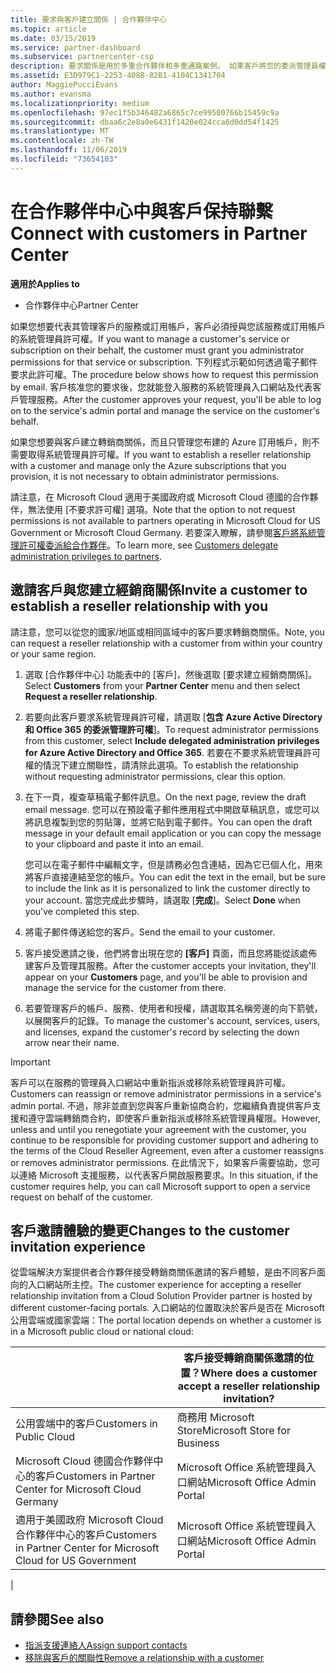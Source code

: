 ```yaml
---
title: 要求與客戶建立關係 | 合作夥伴中心
ms.topic: article
ms.date: 03/15/2019
ms.service: partner-dashboard
ms.subservice: partnercenter-csp
description: 要求關係是用於多重合作夥伴和多重通路案例。 如果客戶將您的委派管理員權限移除，而您必須還原那些權限以提供佈建或支援時，這也會很有用。
ms.assetid: E3D979C1-2253-408B-82B1-4104C1341704
author: MaggiePucciEvans
ms.author: evansma
ms.localizationpriority: medium
ms.openlocfilehash: 97ec1f5b346482a6865c7ce99500766b15459c9a
ms.sourcegitcommit: dbaa6c2e8a0e6431f1420e024cca6d0dd54f1425
ms.translationtype: MT
ms.contentlocale: zh-TW
ms.lasthandoff: 11/06/2019
ms.locfileid: "73654103"
---
```

# <a name="connect-with-customers-in-partner-center"></a><span data-ttu-id="3c829-104">在合作夥伴中心中與客戶保持聯繫</span><span class="sxs-lookup"><span data-stu-id="3c829-104">Connect with customers in Partner Center</span></span>

<span data-ttu-id="3c829-105">**適用於**</span><span class="sxs-lookup"><span data-stu-id="3c829-105">**Applies to**</span></span>

-  <span data-ttu-id="3c829-106">合作夥伴中心</span><span class="sxs-lookup"><span data-stu-id="3c829-106">Partner Center</span></span>

<span data-ttu-id="3c829-107">如果您想要代表其管理客戶的服務或訂用帳戶，客戶必須授與您該服務或訂用帳戶的系統管理員許可權。</span><span class="sxs-lookup"><span data-stu-id="3c829-107">If you want to manage a customer's service or subscription on their behalf, the customer must grant you administrator permissions for that service or subscription.</span></span> <span data-ttu-id="3c829-108">下列程式示範如何透過電子郵件要求此許可權。</span><span class="sxs-lookup"><span data-stu-id="3c829-108">The procedure below shows how to request this permission by email.</span></span> <span data-ttu-id="3c829-109">客戶核准您的要求後，您就能登入服務的系統管理員入口網站及代表客戶管理服務。</span><span class="sxs-lookup"><span data-stu-id="3c829-109">After the customer approves your request, you'll be able to log on to the service's admin portal and manage the service on the customer's behalf.</span></span>

<span data-ttu-id="3c829-110">如果您想要與客戶建立轉銷商關係，而且只管理您布建的 Azure 訂用帳戶，則不需要取得系統管理員許可權。</span><span class="sxs-lookup"><span data-stu-id="3c829-110">If you want to establish a reseller relationship with a customer and manage only the Azure subscriptions that you provision, it is not necessary to obtain administrator permissions.</span></span>

<span data-ttu-id="3c829-111">請注意，在 Microsoft Cloud 適用于美國政府或 Microsoft Cloud 德國的合作夥伴，無法使用 [不要求許可權] 選項。</span><span class="sxs-lookup"><span data-stu-id="3c829-111">Note that the option to not request permissions is not available to partners operating in Microsoft Cloud for US Government or Microsoft Cloud Germany.</span></span> <span data-ttu-id="3c829-112">若要深入瞭解，請參閱[客戶將系統管理許可權委派給合作夥伴](https://docs.microsoft.com/partner-center/customers_revoke_admin_privileges)。</span><span class="sxs-lookup"><span data-stu-id="3c829-112">To learn more, see [Customers delegate administration privileges to partners](https://docs.microsoft.com/partner-center/customers_revoke_admin_privileges).</span></span>


## <a name="invite-a-customer-to-establish-a-reseller-relationship-with-you"></a><span data-ttu-id="3c829-113">邀請客戶與您建立經銷商關係</span><span class="sxs-lookup"><span data-stu-id="3c829-113">Invite a customer to establish a reseller relationship with you</span></span>

<span data-ttu-id="3c829-114">請注意，您可以從您的國家/地區或相同區域中的客戶要求轉銷商關係。</span><span class="sxs-lookup"><span data-stu-id="3c829-114">Note, you can request a reseller relationship with a customer from within your country or your same region.</span></span>

1.  <span data-ttu-id="3c829-115">選取 [合作夥伴中心] 功能表中的 [客戶]，然後選取 [要求建立經銷商關係]。</span><span class="sxs-lookup"><span data-stu-id="3c829-115">Select **Customers** from your **Partner Center** menu and then select **Request a reseller relationship**.</span></span>

2.  <span data-ttu-id="3c829-116">若要向此客戶要求系統管理員許可權，請選取 [**包含 Azure Active Directory 和 Office 365 的委派管理許可權**]。</span><span class="sxs-lookup"><span data-stu-id="3c829-116">To request administrator permissions from this customer, select **Include delegated administration privileges for Azure Active Directory and Office 365**.</span></span> <span data-ttu-id="3c829-117">若要在不要求系統管理員許可權的情況下建立關聯性，請清除此選項。</span><span class="sxs-lookup"><span data-stu-id="3c829-117">To establish the relationship without requesting administrator permissions, clear this option.</span></span> 

3.  <span data-ttu-id="3c829-118">在下一頁，複查草稿電子郵件訊息。</span><span class="sxs-lookup"><span data-stu-id="3c829-118">On the next page, review the draft email message.</span></span> <span data-ttu-id="3c829-119">您可以在預設電子郵件應用程式中開啟草稿訊息，或您可以將訊息複製到您的剪貼簿，並將它貼到電子郵件。</span><span class="sxs-lookup"><span data-stu-id="3c829-119">You can open the draft message in your default email application or you can copy the message to your clipboard and paste it into an email.</span></span> 

    <span data-ttu-id="3c829-120">您可以在電子郵件中編輯文字，但是請務必包含連結，因為它已個人化，用來將客戶直接連結至您的帳戶。</span><span class="sxs-lookup"><span data-stu-id="3c829-120">You can edit the text in the email, but be sure to include the link as it is personalized to link the customer directly to your account.</span></span> <span data-ttu-id="3c829-121">當您完成此步驟時，請選取 [**完成**]。</span><span class="sxs-lookup"><span data-stu-id="3c829-121">Select **Done** when you've completed this step.</span></span>

3.  <span data-ttu-id="3c829-122">將電子郵件傳送給您的客戶。</span><span class="sxs-lookup"><span data-stu-id="3c829-122">Send the email to your customer.</span></span>

5.  <span data-ttu-id="3c829-123">客戶接受邀請之後，他們將會出現在您的 **\[客戶\]** 頁面，而且您將能從該處佈建客戶及管理其服務。</span><span class="sxs-lookup"><span data-stu-id="3c829-123">After the customer accepts your invitation, they'll appear on your **Customers** page, and you'll be able to provision and manage the service for the customer from there.</span></span>

 
6.  <span data-ttu-id="3c829-124">若要管理客戶的帳戶、服務、使用者和授權，請選取其名稱旁邊的向下箭號，以展開客戶的記錄。</span><span class="sxs-lookup"><span data-stu-id="3c829-124">To manage the customer's account, services, users, and licenses, expand the customer's record by selecting the down arrow near their name.</span></span>


> [!IMPORTANT]  
> <span data-ttu-id="3c829-125">客戶可以在服務的管理員入口網站中重新指派或移除系統管理員許可權。</span><span class="sxs-lookup"><span data-stu-id="3c829-125">Customers can reassign or remove administrator permissions in a service's admin portal.</span></span> <span data-ttu-id="3c829-126">不過，除非並直到您與客戶重新協商合約，您繼續負責提供客戶支援和遵守雲端轉銷商合約，即使客戶重新指派或移除系統管理員權限。</span><span class="sxs-lookup"><span data-stu-id="3c829-126">However, unless and until you renegotiate your agreement with the customer, you continue to be responsible for providing customer support and adhering to the terms of the Cloud Reseller Agreement, even after a customer reassigns or removes administrator permissions.</span></span> <span data-ttu-id="3c829-127">在此情況下，如果客戶需要協助，您可以連絡 Microsoft 支援服務，以代表客戶開啟服務要求。</span><span class="sxs-lookup"><span data-stu-id="3c829-127">In this situation, if the customer requires help, you can call Microsoft support to open a service request on behalf of the customer.</span></span>

## <a name="changes-to-the-customer-invitation-experience"></a><span data-ttu-id="3c829-128">客戶邀請體驗的變更</span><span class="sxs-lookup"><span data-stu-id="3c829-128">Changes to the customer invitation experience</span></span>

<span data-ttu-id="3c829-129">從雲端解決方案提供者合作夥伴接受轉銷商關係邀請的客戶體驗，是由不同客戶面向的入口網站所主控。</span><span class="sxs-lookup"><span data-stu-id="3c829-129">The customer experience for accepting a reseller relationship invitation from a Cloud Solution Provider partner is hosted by different customer-facing portals.</span></span> <span data-ttu-id="3c829-130">入口網站的位置取決於客戶是否在 Microsoft 公用雲端或國家雲端：</span><span class="sxs-lookup"><span data-stu-id="3c829-130">The portal location depends on whether a customer is in a Microsoft public cloud or national cloud:</span></span> 

|  | <span data-ttu-id="3c829-131">客戶接受轉銷商關係邀請的位置？</span><span class="sxs-lookup"><span data-stu-id="3c829-131">Where does a customer accept a reseller relationship invitation?</span></span> |
|---------|---------
| <span data-ttu-id="3c829-132">公用雲端中的客戶</span><span class="sxs-lookup"><span data-stu-id="3c829-132">Customers in Public Cloud</span></span> | <span data-ttu-id="3c829-133">商務用 Microsoft Store</span><span class="sxs-lookup"><span data-stu-id="3c829-133">Microsoft Store for Business</span></span> |
| <span data-ttu-id="3c829-134">Microsoft Cloud 德國合作夥伴中心的客戶</span><span class="sxs-lookup"><span data-stu-id="3c829-134">Customers in Partner Center for Microsoft Cloud Germany</span></span> | <span data-ttu-id="3c829-135">Microsoft Office 系統管理員入口網站</span><span class="sxs-lookup"><span data-stu-id="3c829-135">Microsoft Office Admin Portal</span></span> |
| <span data-ttu-id="3c829-136">適用于美國政府 Microsoft Cloud 合作夥伴中心的客戶</span><span class="sxs-lookup"><span data-stu-id="3c829-136">Customers in Partner Center for Microsoft Cloud for US Government</span></span> | <span data-ttu-id="3c829-137">Microsoft Office 系統管理員入口網站</span><span class="sxs-lookup"><span data-stu-id="3c829-137">Microsoft Office Admin Portal</span></span> |
|

## <a name="see-also"></a><span data-ttu-id="3c829-138">請參閱</span><span class="sxs-lookup"><span data-stu-id="3c829-138">See also</span></span>

- [<span data-ttu-id="3c829-139">指派支援連絡人</span><span class="sxs-lookup"><span data-stu-id="3c829-139">Assign support contacts</span></span>](assign-support-contacts.md)
- [<span data-ttu-id="3c829-140">移除與客戶的關聯性</span><span class="sxs-lookup"><span data-stu-id="3c829-140">Remove a relationship with a customer</span></span>](remove-a-relationship.md)
